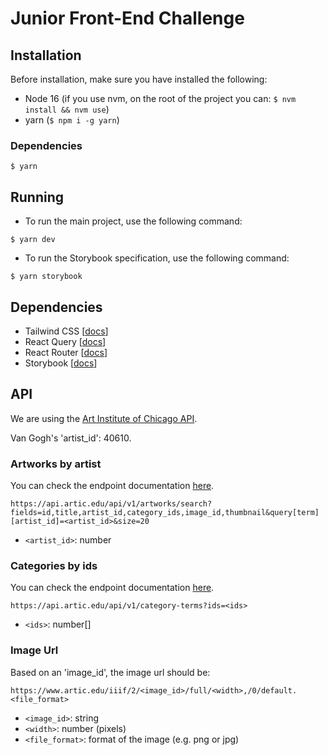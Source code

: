 # Junior Front-End Challenge

## Installation

Before installation, make sure you have installed the following:

- Node 16 (if you use nvm, on the root of the project you can: `$ nvm install && nvm use`)
- yarn (`$ npm i -g yarn`)

### Dependencies

```shell
$ yarn
```

## Running

- To run the main project, use the following command:

```shell
$ yarn dev
```

- To run the Storybook specification, use the following command:

```shell
$ yarn storybook
```

## Dependencies

- Tailwind CSS [[docs](https://tailwindcss.com/docs/installation)]
- React Query [[docs](https://tanstack.com/query/v4/docs/overview)]
- React Router [[docs](https://reactrouter.com/en/6.4.3)]
- Storybook [[docs](https://storybook.js.org/docs/react/get-started/introduction)]

## API

We are using the [Art Institute of Chicago API](https://api.artic.edu/docs/#introduction).

Van Gogh's 'artist_id': 40610.

### Artworks by artist

You can check the endpoint documentation [here](https://api.artic.edu/docs/#get-artworks-search).

```
https://api.artic.edu/api/v1/artworks/search?fields=id,title,artist_id,category_ids,image_id,thumbnail&query[term][artist_id]=<artist_id>&size=20
```

- `<artist_id>`: number

### Categories by ids

You can check the endpoint documentation [here](https://api.artic.edu/docs/#collections).

```
https://api.artic.edu/api/v1/category-terms?ids=<ids>
```

- `<ids>`: number[]

### Image Url

Based on an 'image_id', the image url should be:

```
https://www.artic.edu/iiif/2/<image_id>/full/<width>,/0/default.<file_format>
```

- `<image_id>`: string
- `<width>`: number (pixels)
- `<file_format>`: format of the image (e.g. png or jpg)
